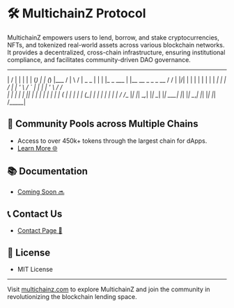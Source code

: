 # 🛠 MultichainZ Protocol

MultichainZ empowers users to lend, borrow, and stake cryptocurrencies, NFTs, and tokenized real-world assets across various blockchain networks. It provides a decentralized, cross-chain infrastructure, ensuring institutional compliance, and facilitates community-driven DAO governance.




  __  __           _   _     _          _               _           ______
 |  \/  |         | | | |   (_)        | |             (_)         |___  /
 | \  / |  _   _  | | | |_   _    ___  | |__     __ _   _   _ __      / / 
 | |\/| | | | | | | | | __| | |  / __| | '_ \   / _` | | | | '_ \    / /  
 | |  | | | |_| | | | | |_  | | | (__  | | | | | (_| | | | | | | |  / /__ 
 |_|  |_|  \__,_| |_|  \__| |_|  \___| |_| |_|  \__,_| |_| |_| |_| /_____|
                                                                          
                                                                          


## 🔄 Community Pools across Multiple Chains

- Access to over 450k+ tokens through the largest chain for dApps.
- [Learn More 🌐](https://etherscan.io)

## 📚 Documentation

- [Coming Soon 🔜](https://multichainz.com)

## 📞 Contact Us

- [Contact Page 📮](https://multichainz.com/contact)

## 📜 License

- MIT License

---

Visit [multichainz.com](https://multichainz.com) to explore MultichainZ and join the community in revolutionizing the blockchain lending space.


<!--

**Here are some ideas to get you started:**

🙋‍♀️ A short introduction - what is your organization all about?
🌈 Contribution guidelines - how can the community get involved?
👩‍💻 Useful resources - where can the community find your docs? Is there anything else the community should know?
🍿 Fun facts - what does your team eat for breakfast?
🧙 Remember, you can do mighty things with the power of [Markdown](https://docs.github.com/github/writing-on-github/getting-started-with-writing-and-formatting-on-github/basic-writing-and-formatting-syntax)
-->
